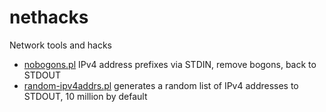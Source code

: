 # nethacks

Network tools and hacks

* [nobogons.pl](nobogons.pl) IPv4 address prefixes via STDIN, remove bogons, back to STDOUT
* [random-ipv4addrs.pl](random-ipv4addrs.pl) generates a random list of IPv4 addresses to STDOUT, 10 million by default

